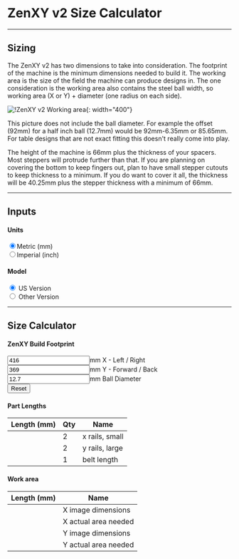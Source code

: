 <script src="https://code.jquery.com/jquery-1.9.1.min.js"></script>

# ZenXY v2 Size Calculator
----

## Sizing

The ZenXY v2 has two dimensions to take into consideration. The footprint of the machine is the
minimum dimensions needed to build it. The working area is the size of the field the machine can
produce designs in. The one consideration is the working area also contains the steel ball width, so
working area (X or Y) + diameter (one radius on each side).

![!ZenXY v2 Working area](https://www.v1engineering.com/wp-content/uploads/2021/03/Working-area.jpg){: width="400"}

This picture does not include the ball diameter. For example the offset (92mm) for a half inch ball
(12.7mm) would be 92mm-6.35mm or 85.65mm. For table designs that are not exact fitting this doesn't
really come into play.

The height of the machine is 66mm plus the thickness of your spacers. Most steppers will protrude
further than that. If you are planning on covering the bottom to keep fingers out, plan to have
small stepper cutouts to keep thickness to a minimum. If you do want to cover it all, the thickness
will be 40.25mm plus the stepper thickness with a minimum of 66mm.


----
## Inputs

#### Units
<input type="radio" onchange="to_mm()" name="units" value="mm" checked>Metric (mm)<br/>
<input type="radio" onchange="to_inch()" name="units" value="inches">Imperial (inch)<br/>

#### Model
<input type="radio" onchange="from_working()" name="model" value="us_version" checked> US Version<br/>
<input type="radio" onchange="from_working()" name="model" value="other_version"> Other Version<br/>

----

## Size Calculator

#### ZenXY Build Footprint
<!-- These "value"s are going to be overwritten by the reset_work() function below. -->
<input class="calc" type="number" onchange="from_working()" name="xfootprint" value="416" size="8"><span class="units">mm</span> X - Left / Right<br/>
<input class="calc" type="number" onchange="from_working()" name="yfootprint" value="369" size="8"><span class="units">mm</span> Y - Forward / Back<br/>
<input class="calc" type="number" onchange="from_working()" name="balldiameter" value="12.7" size="4"><span class="units">mm</span> Ball Diameter<br/>
<button class="reset" onclick="reset_work()">Reset</button>

#### Part Lengths
|Length (<span class="units">mm</span>)| Qty | Name |
|--------------------------------------|-----|------|
|<span name="xrails"></span>|2|x rails, small|
|<span name="yrails"></span>|2|y rails, large|
|<span name="belt"  ></span>|1|belt length|


#### Work area
|Length (<span class="units">mm</span>)| Name |
|--------------------------------------|------|
|<span name="xarea"></span>|X image dimensions|
|<span name="xballarea"></span>|X actual area needed|
|<span name="yarea"></span>|Y image dimensions|
|<span name="yballarea"></span>|Y actual area needed|


<script>

function get_unit_convert() {
  // Get the currently chosen units.
  var units = $("input[name=units]:checked").val();

  // Get the multiplier.
  var unit_convert = 1.0;
  if (units == "mm") {
    // We have mm selected.
    unit_convert = 1.0;
  } else if (units == "inches") {
    // We have inches selected.
    unit_convert = 1.0/25.4;
  }
  else {
    alert("internal error: unrecognized units " + units);
  }
  return unit_convert;
}

function get_offsets() {

  const unit_convert = get_unit_convert();

  var us_version = {};
  us_version.xrail_offset = 96 * unit_convert;
  us_version.yrail_offset = 92.5 * unit_convert;
  us_version.xwork_offset = 184 * unit_convert;
  us_version.ywork_offset = 184 * unit_convert;

  var other_version = {};
  other_version.xrail_minus_work = 304 * unit_convert;

  var model = $("input[name=model]:checked").val();
  if (model == "us_version") {
    return us_version;
  }
  else if (model == "other_version") {
    return other_version;
  }
  else {
    alert("internal error: unrecognized model " + model);
  }
}

function to_mm() {
  // Find all the labels and change them to mm
  $(".units").text("mm");

  // Set the step attributes (you can also set other attributes here, like min, max, whatever)
  $("input[name=xfootprint]").attr({ "step": 10.0 });
  $("input[name=yfootprint]").attr({ "step": 10.0 });
  $("input[name=balldiameter]").attr({ "step": 1 });

  // Get the current values.
  var xfootprint = parseFloat($("input[name=xfootprint]").val());
  var yfootprint = parseFloat($("input[name=yfootprint]").val());
  var balldiameter = parseFloat($("input[name=balldiameter]").val());

  // Change the units.
  // This Math.round(... * 10.0) / 10.0 is to round to the step.
  $("input[name=xfootprint]").val(Math.round(xfootprint * 25.4 * 0.1) / 0.1);
  $("input[name=yfootprint]").val(Math.round(xfootprint * 25.4 * 0.1) / 0.1);
  $("input[name=balldiameter]").val(Math.round(balldiameter * 25.4 * 0.1) / 0.1);

  // Recalculate the rest of the page.
  from_working();
}

function to_inch() {
  // Find all the labels and change them to inches
  $(".units").text("inches");

  // Set the step attributes (you can also set other attributes here, like min, max, whatever)
  $("input[name=xfootprint]").attr({
    "step": 0.25
  });
  $("input[name=yfootprint]").attr({
    "step": 0.25
  });
  $("input[name=balldiameter]").attr({
    "step": 0.125
  });

  // Get the current values.
  var xfootprint = parseFloat($("input[name=xfootprint]").val());
  var yfootprint = parseFloat($("input[name=yfootprint]").val());
  var balldiameter = parseFloat($("input[name=balldiameter]").val());

  // Change the units.
  $("input[name=xfootprint]").val(clip(xfootprint / 25.4));
  $("input[name=yfootprint]").val(clip(yfootprint / 25.4));
  $("input[name=balldiameter]").val(clip(balldiameter / 25.4));

  // Recalculate the rest of the page.
  from_working();
}

function clip(value) {
  return Math.round(value * 4) / 4; // Round to 0.25
}

function reset_work() {
  const unit_convert = get_unit_convert();
  $("input[name=xfootprint]").val(clip(450 * unit_convert));
  $("input[name=yfootprint]").val(clip(330 * unit_convert));
  $("input[name=balldiameter]").val(clip(330 * unit_convert));
  from_working();
}

function from_working() {
  var offsets = get_offsets();

  var xfootprint = parseFloat($("input[name=xfootprint]").val());
  var yfootprint = parseFloat($("input[name=yfootprint]").val());
  var balldiameter = parseFloat($("input[name=balldiameter]").val());

  var xrails = xfootprint - offsets.xrail_offset;
  var yrails = yfootprint - offsets.yrail_offset;
  var belt = xrails * 4 + yrails * 4;

  var xarea = xfootprint - offsets.xwork_offset;
  var yarea = yfootprint - offsets.ywork_offset;
  var xballarea = xfootprint - offsets.xwork_offset - balldiameter;
  var yballarea = yfootprint - offsets.ywork_offset - balldiameter;

  $("span[name=xfootprint]").text(clip(xfootprint));
  $("span[name=yfootprint]").text(clip(yfootprint));
  $("span[name=balldiameter]").text(clip(balldiameter));

  $("span[name=xrails]").text(clip(xrails));
  $("span[name=yrails]").text(clip(yrails));
  $("span[name=belt]").text(clip(belt));
  $("span[name=xarea]").text(clip(xarea));
  $("span[name=yarea]").text(clip(yarea));
  $("span[name=xballarea]").text(clip(xballarea));
  $("span[name=yballarea]").text(clip(yballarea));

}

// Set these up the first time.
$(window).on('load', function(){
  // Get back to mm
  $("input[value=mm]").prop('checked', true);
  $("input[value=inches]").prop('checked', false);

  to_mm();

  reset_work();
});

</script>
